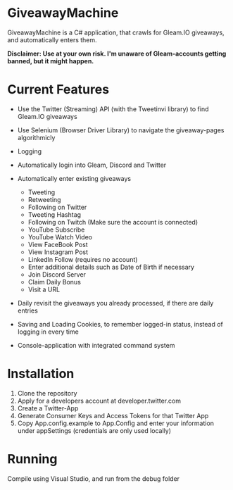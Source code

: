 # GiveawayMachine
GiveawayMachine is a C# application, that crawls for Gleam.IO giveaways, and automatically enters them.

**Disclaimer: Use at your own risk. I'm unaware of Gleam-accounts getting banned, but it might happen.**

# Current Features
* Use the Twitter (Streaming) API (with the Tweetinvi library) to find Gleam.IO giveaways
* Use Selenium (Browser Driver Library) to navigate the giveaway-pages algorithmicly
* Logging
* Automatically login into Gleam, Discord and Twitter
* Automatically enter existing giveaways

    * Tweeting
    * Retweeting
    * Following on Twitter
    * Tweeting Hashtag
    * Following on Twitch (Make sure the account is connected)
    * YouTube Subscribe
    * YouTube Watch Video
    * View FaceBook Post
    * View Instagram Post
    * LinkedIn Follow (requires no account)
    * Enter additional details such as Date of Birth if necessary
    * Join Discord Server
    * Claim Daily Bonus
    * Visit a URL
* Daily revisit the giveaways you already processed, if there are daily entries
* Saving and Loading Cookies, to remember logged-in status, instead of logging in every time
* Console-application with integrated command system

# Installation
1. Clone the repository
2. Apply for a developers account at developer.twitter.com
3. Create a Twitter-App
4. Generate Consumer Keys and Access Tokens for that Twitter App
5. Copy App.config.example to App.Config and enter your information under appSettings (credentials are only used locally)

# Running
Compile using Visual Studio, and run from the debug folder